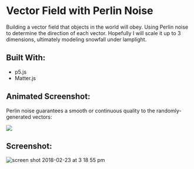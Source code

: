 # Vector Field with Perlin Noise
Building a vector field that objects in the world will obey. Using Perlin noise to determine the direction of each vector. Hopefully I will scale it up to 3 dimensions, ultimately modeling snowfall under lamplight.

## Built With:
- p5.js
- Matter.js

## Animated Screenshot:
Perlin noise guarantees a smooth or continuous quality to the randomly-generated vectors:

![](https://media.giphy.com/media/fs64XzgZOse5mrPeiz/giphy.gif)

## Screenshot:
![screen shot 2018-02-23 at 3 18 55 pm](https://user-images.githubusercontent.com/29472568/36617407-f032bd7a-18ac-11e8-9dbf-2d42c89c0f35.png)
